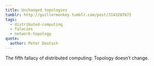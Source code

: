 ```yaml
---
title: Unchanged topologies
tumblr: http://guillermonkey.tumblr.com/post/3143207673
tags:
  - distributed-computing
  - falacies
  - network-topology
quote:
  author: Peter Deutsch
---
```


The fifth fallacy of distributed computing: Topology doesn’t change.
